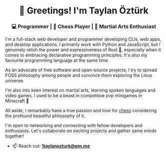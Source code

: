 <h1 align="center">👋 Greetings! I'm Taylan Öztürk</h1>
<h3 align="center">💻 Programmer | 🧠 Chess Player | 👊 Martial Arts Enthusiast</h3>

I'm a full-stack web developer and programmer developing CLIs, web apps, and desktop applications. I primarily work with Python and JavaScript, but I genuinely relish the power and expressiveness of Rust 🦀, especially when it comes to embracing declarative programming principles. It's also my favourite programming language at the same time. 

As an advocate of free software and open-source projects, I try to spread FOSS philosophy among people and convince them exploring the Linux universe. 

I'm also into keen interest on martial arts, learning spoken languages and video games. I used to be a beast in competitive pvp minigames in Minecraft 🏹

All aside, I remarkably have a true passion and love for [chess](https://lichess.org/@/DrShahinstein) considering the profound beautiful philosophy of it.

I'm open to networking and connecting with fellow developers and enthusiasts. Let's collaborate on exciting projects and gather same minds together!

- 📫 Reach out: **1taylanozturk@pm.me**
